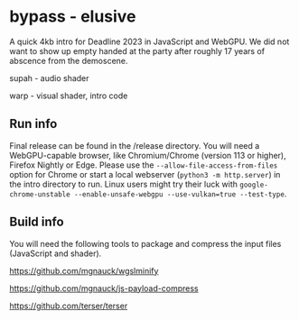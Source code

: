 # bypass - elusive

A quick 4kb intro for Deadline 2023 in JavaScript and WebGPU. We did not want to show up empty handed at the party after roughly 17 years of abscence from the demoscene.

supah - audio shader

warp - visual shader, intro code

## Run info

Final release can be found in the /release directory. You will need a WebGPU-capable browser, like Chromium/Chrome (version 113 or higher), Firefox Nightly or Edge. Please use the `--allow-file-access-from-files` option for Chrome or start a local webserver (`python3 -m http.server`) in the intro directory to run. Linux users might try their luck with `google-chrome-unstable --enable-unsafe-webgpu --use-vulkan=true --test-type`.

## Build info

You will need the following tools to package and compress the input files (JavaScript and shader).

https://github.com/mgnauck/wgslminify

https://github.com/mgnauck/js-payload-compress

https://github.com/terser/terser

